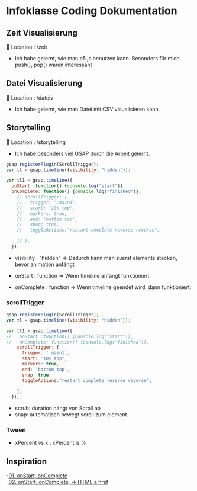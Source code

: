 # Infoklasse Coding Dokumentation

## Zeit Visualisierung
📍 Location : /zeit

- Ich habe gelernt, wie man p5.js benutzen kann. Besonders für mich push(), pop() waren interessant


## Datei Visualisierung
📍 Location : /dateiv

- Ich habe gelernt, wie man Datei mit CSV visualisieren kann.

## Storytelling
📍 Location : /storytelling

- Ich habe besonders viel GSAP durch die Arbeit gelernt.

``` javascript
gsap.registerPlugin(ScrollTrigger);
var tl = gsap.timeline({visibility: "hidden"});

var tl1 = gsap.timeline({
  onStart :function() {console.log("start")},
  onComplete: function() {console.log("finished")},
    // scrollTrigger: { 
    //   trigger: '.main1',
    //   start: "10% top",
    //   markers: true,
    //   end: 'bottom top',
    //   snap: true, 
    //   toggleActions:"restart complete reverse reverse",
      
    // },
  });
```
* visibility : "hidden" 
=> Dadurch kann man zuerst elements stecken, bevor animation anfängt

* onStart : function
=> Wenn timeline anfängt funktioniert

* onComplete : function
=> Wenn timeline geendet wird, dann funktioniert.


### scrollTrigger 
```javascript
gsap.registerPlugin(ScrollTrigger);
var tl = gsap.timeline({visibility: "hidden"});

var tl1 = gsap.timeline({
//   onStart :function() {console.log("start")},
//   onComplete: function() {console.log("finished")},
    scrollTrigger: { 
      trigger: '.main1',
      start: "10% top",
      markers: true,
      end: 'bottom top',
      snap: true, 
      toggleActions:"restart complete reverse reverse",
      
    },
  });

```
* scrub: duration hängt von Scroll ab
* snap: automatisch bewegt scroll zum element


### Tween
* xPercent vs x : xPercent is % 



## Inspiration
-[01. onStart, onComplete](https://greensock.com/forums/topic/19722-proper-use-of-oncomplete-callback/)<br />
-[02. onStart, onComplete, => HTML a href](https://greensock.com/forums/topic/17408-open-a-link-after-tweening/)